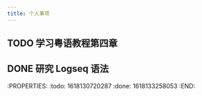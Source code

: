 ```yaml
---
title: 个人事项
---
```


## TODO 学习粤语教程第四章
## DONE 研究 Logseq 语法
:PROPERTIES:
:todo: 1618130720287
:done: 1618133258053
:END:
##
